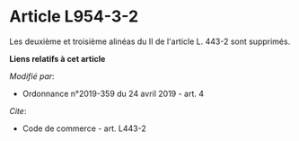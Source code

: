# Article L954-3-2

Les deuxième et troisième alinéas du II de l'article L. 443-2 sont supprimés.

**Liens relatifs à cet article**

_Modifié par_:

  - Ordonnance n°2019-359 du 24 avril 2019 - art. 4

_Cite_:

  - Code de commerce - art. L443-2
